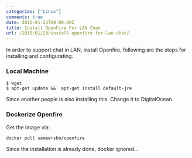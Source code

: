 ```yaml
---
categories: ["Linux"]
comments: true
date: 2015-01-23T00:00:00Z
title: Install OpenFire For LAN Chat
url: /2015/01/23/install-openfire-for-lan-chat/
---
```


In order to support chat in LAN, install Openfire, following are the steps for installing and configurating.    

### Local Machine

```
$ wget 
$ apt-get update &&  apt-get install default-jre

```
Since another people is also installing this. Change it to DigitalOcean.   

### Dockerize Openfire
Get the image via:    

```
docker pull sameersbn/openfire

```
Since the installation is already done, docker ignored...    
 
